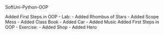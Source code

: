 SoftUni-Python-OOP

Added First Steps in OOP - Lab:
    - Added Rhombus of Stars
    - Added Scope Mess
    - Added Class Book
    - Added Car
    - Added Music
Added First Steps in OOP - Exercise:
    - Added Shop
    - Added Hero

